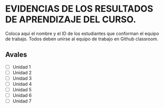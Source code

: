 # EVIDENCIAS DE LOS RESULTADOS DE APRENDIZAJE DEL CURSO.

Coloca aquí el nombre y el ID de los estudiantes que conforman el equipo de trabajo. Todos deben unirse al equipo de trabajo en Github classroom.

## Avales

- [ ] Unidad 1
- [ ] Unidad 2
- [ ] Unidad 3
- [ ] Unidad 4
- [ ] Unidad 5
- [ ] Unidad 6
- [ ] Unidad 7
